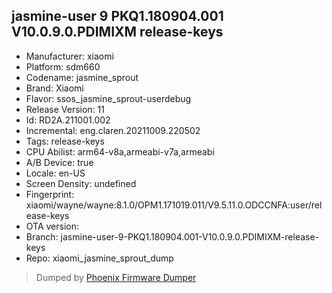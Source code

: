 ## jasmine-user 9 PKQ1.180904.001 V10.0.9.0.PDIMIXM release-keys
- Manufacturer: xiaomi
- Platform: sdm660
- Codename: jasmine_sprout
- Brand: Xiaomi
- Flavor: ssos_jasmine_sprout-userdebug
- Release Version: 11
- Id: RD2A.211001.002
- Incremental: eng.claren.20211009.220502
- Tags: release-keys
- CPU Abilist: arm64-v8a,armeabi-v7a,armeabi
- A/B Device: true
- Locale: en-US
- Screen Density: undefined
- Fingerprint: xiaomi/wayne/wayne:8.1.0/OPM1.171019.011/V9.5.11.0.ODCCNFA:user/release-keys
- OTA version: 
- Branch: jasmine-user-9-PKQ1.180904.001-V10.0.9.0.PDIMIXM-release-keys
- Repo: xiaomi_jasmine_sprout_dump


>Dumped by [Phoenix Firmware Dumper](https://github.com/DroidDumps/phoenix_firmware_dumper)
